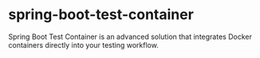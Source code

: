 # spring-boot-test-container
Spring Boot Test Container is an advanced solution that integrates Docker containers directly into your testing workflow.
